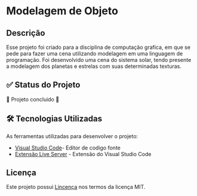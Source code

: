 # Modelagem de Objeto

## Descrição
Esse projeto foi criado para a disciplina de computação grafica, em que se pede para fazer uma cena utilizando modelagem em uma linguagem de programação.
Foi desenvolvido uma cena do sistema solar, tendo presente a modelagem dos planetas e estrelas com suas determinadas texturas. 

## ✅ Status do Projeto
🚧 Projeto concluido  🚧

## 🛠️ Tecnologias Utilizadas
As ferramentas utilizadas para desenvolver o projeto:
* [Visual Studio Code](https://code.visualstudio.com/)- Editor de codigo fonte
* [Extensão Live Server](https://marketplace.visualstudio.com/items?itemName=ritwickdey.LiveServer) - Extensão do Visual Studio Code


## Licença 
Este projeto possui [Lincença](LICENSE.md) nos termos da licença MIT. 
